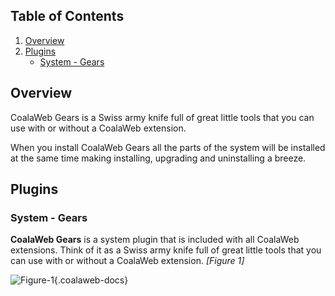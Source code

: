 ## Table of Contents
1.  [Overview](#overview)
3.  [Plugins](#plugins)
    -   [System - Gears](#plg-gears)

## <a name="overview"></a>Overview

CoalaWeb Gears is a Swiss army knife full of great little tools that you can use with or without a CoalaWeb extension.

<div class="uk-alert">When you install CoalaWeb Gears all the parts of the system will be installed at the same time making installing, upgrading and uninstalling a breeze.</div>

## <a name="plugins"></a>Plugins

### <a name="plg-likes"></a>System - Gears

**CoalaWeb Gears** is a system plugin that is included with all CoalaWeb extensions. Think of it as a Swiss army knife full of great little tools that you can use with or without a CoalaWeb extension. *\[Figure 1\]*

![Figure-1](http://cdn.coalaweb.com/images/docs/joomla-extensions/gears/cw-gears.png "Figure-1"){.coalaweb-docs}
